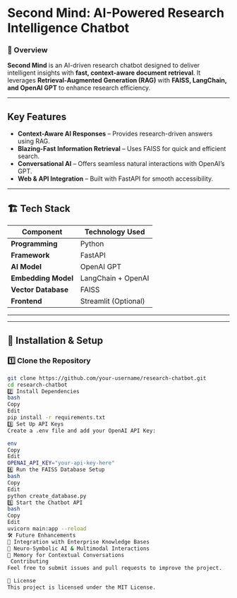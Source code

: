 # **Second Mind: AI-Powered Research Intelligence Chatbot**  

### 📌 Overview  
**Second Mind** is an AI-driven research chatbot designed to deliver intelligent insights with **fast, context-aware document retrieval**. It leverages **Retrieval-Augmented Generation (RAG)** with **FAISS, LangChain, and OpenAI GPT** to enhance research efficiency.  

---

##  Key Features  
- **Context-Aware AI Responses** – Provides research-driven answers using RAG.  
- **Blazing-Fast Information Retrieval** – Uses FAISS for quick and efficient search.  
- **Conversational AI** – Offers seamless natural interactions with OpenAI’s GPT.  
- **Web & API Integration** – Built with FastAPI for smooth accessibility.  

---

## 🏗 Tech Stack  

| Component          | Technology Used              |
|-------------------|----------------------------|
| **Programming**   | Python                     |
| **Framework**     | FastAPI                     |
| **AI Model**      | OpenAI GPT                  |
| **Embedding Model** | LangChain + OpenAI         |
| **Vector Database** | FAISS                      |
| **Frontend**      | Streamlit (Optional)        |

---


---

## 🔧 Installation & Setup  

### 1️⃣ Clone the Repository  
```bash
git clone https://github.com/your-username/research-chatbot.git  
cd research-chatbot
2️⃣ Install Dependencies
bash
Copy
Edit
pip install -r requirements.txt  
3️⃣ Set Up API Keys
Create a .env file and add your OpenAI API Key:

env
Copy
Edit
OPENAI_API_KEY="your-api-key-here"
4️⃣ Run the FAISS Database Setup
bash
Copy
Edit
python create_database.py  
5️⃣ Start the Chatbot API
bash
Copy
Edit
uvicorn main:app --reload
🛠️ Future Enhancements
🔹 Integration with Enterprise Knowledge Bases
🔹 Neuro-Symbolic AI & Multimodal Interactions
🔹 Memory for Contextual Conversations
 Contributing
Feel free to submit issues and pull requests to improve the project.

📜 License
This project is licensed under the MIT License.



